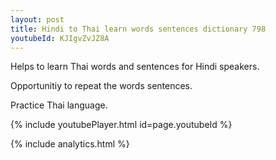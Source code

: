 ```yaml
---
layout: post
title: Hindi to Thai learn words sentences dictionary 798 
youtubeId: KJIgvZvJZ8A
---
```

 
 
Helps to learn Thai words and sentences for Hindi speakers.

Opportunitiy to repeat the words sentences. 

Practice Thai language. 
 
{% include youtubePlayer.html id=page.youtubeId %}
 
 
{% include analytics.html %}